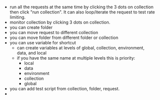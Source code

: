 - run all the requests at the same time by clicking the 3 dots on collection then click "run collection". It can also loop/iterate the request to test rate limiting.
- monitor collection by clicking 3 dots on collection.
- you can create folder
- you can move request to different collection
- you can move folder from different folder or collection
- you can use variable for shortcut
	- can create variables at levels of global, collection, environment, data, and local 
	- if you have the same name at multiple levels this is priority:
		- local
		- data
		- environment
		- collection
		- global
- you can add test script from collection, folder, request.
- 